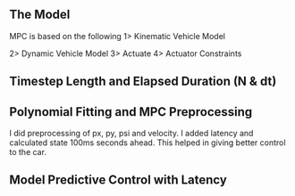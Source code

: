 <H2> The Model </H2>
MPC is based on the following 
  1> Kinematic Vehicle Model
    
  2> Dynamic Vehicle Model
  3> Actuate
  4> Actuator Constraints
<H2> Timestep Length and Elapsed Duration (N & dt) </H2>
<H2> Polynomial Fitting and MPC Preprocessing </H2>
I did preprocessing of px, py, psi and velocity. I added latency and calculated state 100ms seconds ahead. This helped in giving better control to the car.
<H2> Model Predictive Control with Latency</H2>
